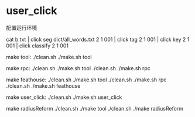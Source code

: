 user_click
==========
配置运行环境

cat b.txt | click seg dict/all_words.txt 2 1 001 | click tag 2 1 001 | click key 2 1 001 | click classify 2 1 001

make tool:
 ./clean.sh
 ./make.sh tool

make rpc:
 ./clean.sh
 ./make.sh tool
 ./clean.sh
 ./make.sh rpc

make feathouse:
  ./clean.sh
 ./make.sh tool
 ./clean.sh 
 ./make.sh rpc
 ./clean.sh
 ./make.sh feathouse

make user_click:
 ./clean.sh
 ./make.sh user_click

make radiusReform
 ./clean.sh
 ./make tool
 ./clean.sh
 ./make radiusReform